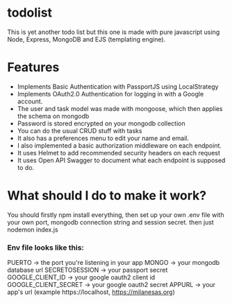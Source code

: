# todolist
This is yet another todo list but this one is made with pure javascript using Node, Express, MongoDB and EJS (templating engine).
# Features
* Implements Basic Authentication with PassportJS using LocalStrategy
* Implements OAuth2.0 Authentication for logging in with a Google account.
* The user and task model was made with mongoose, which then applies the schema on mongodb
* Password is stored encrypted on your mongodb collection
* You can do the usual CRUD stuff with tasks
* It also has a preferences menu to edit your name and email.
* I also implemented a basic authorization middleware on each endpoint.
* It uses Helmet to add recommended security headers on each request
* It uses Open API Swagger to document what each endpoint is supposed to do.

# What should I do to make it work?
You should firstly npm install everything, then set up your own .env file with your own port, mongodb connection string and session secret.
then just nodemon index.js
### Env file looks like this:
PUERTO -> the port you're listening in your app
MONGO -> your mongodb database url
SECRETOSESSION -> your passport secret
GOOGLE_CLIENT_ID -> your google oauth2 client id
GOOGLE_CLIENT_SECRET -> your google oauth2 secret
APPURL -> your app's url (example https://localhost, https://milanesas.org)
